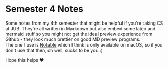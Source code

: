 # Semester 4 Notes

Some notes from my 4th semester that might be helpful if you're taking CS at JUB.
They're all written in Markdown but also embed some latex and mermaid stuff so you might not get the ideal preview experience from Github - they look much prettier on 
good MD preview programs. <br>
The one I use is [Notable](https://notable.app/) which I think is only available on macOS, so if you don't use that then, oh well, sucks to be you :)

Hope this helps :heart:
